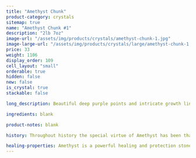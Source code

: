 ```yaml
---
title: "Amethyst Chunk"
product-category: crystals
sitemap: true
name: "Amethyst Chunk #1"
description: "2lb 7oz"
image-url: "/assets/img/products/crystals/amethyst-chunk-1.jpg"
image-large-url: "/assets/img/products/crystals/large/amethyst-chunk-1.jpg"
price: 33
weight: 1106
display_order: 109
cell_layout: "small"
orderable: true
hidden: false
new: false
is_crystal: true
stackable: false

long_description: Beautiful deep purple points and intricate growth lines. Features hidden rainbows airy phantoms in the points as well as calcite growth.

ingredients: blank

product-notes: blank

history: Throughout history the special virtue of Amethyst has been that of preventing drunkenness and overindulgence. Ancient Greeks and Romans routinely studded their goblets with Amethyst believing wine drunk from an Amethyst cup was powerless to intoxicate, and a stone worn on the body, especially at the navel, had a sobering effect, not only for inebriation but in over-zealousness in passion. Catholic bishops also wore Amethyst in a ring to protect from mystical intoxication. Kissing the ring kept others from similar mystical intoxication and kept them grounded in spiritual thought.

healing-properties: Amethyst is a powerful healing and protection stone. It is the February birthstone and is associated to the crown chakra, providing protection against psychic attack, enhancing psychic abilities, calming and stimulating the mind, and nourishing the spirit. For this reason amethyst has been historically used as a remedy for nightmares and insomnia, as well as to aid meditative focus.
---
```

